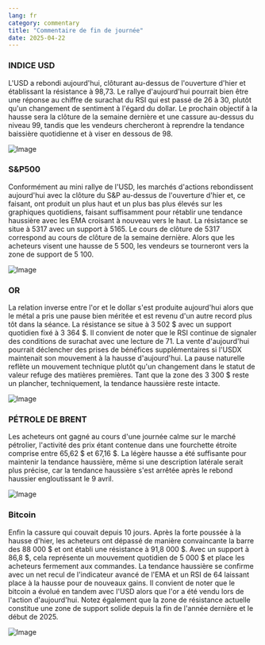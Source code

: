 ```yaml
---
lang: fr
category: commentary
title: "Commentaire de fin de journée"
date: 2025-04-22
---
```


### INDICE USD

L'USD a rebondi aujourd'hui, clôturant au-dessus de l'ouverture d'hier et établissant la résistance à 98,73. Le rallye d'aujourd'hui pourrait bien être une réponse au chiffre de surachat du RSI qui est passé de 26 à 30, plutôt qu'un changement de sentiment à l'égard du dollar. Le prochain objectif à la hausse sera la clôture de la semaine dernière et une cassure au-dessus du niveau 99, tandis que les vendeurs chercheront à reprendre la tendance baissière quotidienne et à viser en dessous de 98.    

![Image](https://markleighedu.github.io/img/Apr-2025/22-Apr-2025/usdindex.jpg)

### S&P500

Conformément au mini rallye de l'USD, les marchés d'actions rebondissent aujourd'hui avec la clôture du S&P au-dessus de l'ouverture d'hier et, ce faisant, ont produit un plus haut et un plus bas plus élevés sur les graphiques quotidiens, faisant suffisamment pour rétablir une tendance haussière avec les EMA croisant à nouveau vers le haut. La résistance se situe à 5317 avec un support à 5165. Le cours de clôture de 5317 correspond au cours de clôture de la semaine dernière. Alors que les acheteurs visent une hausse de 5 500, les vendeurs se tourneront vers la zone de support de 5 100.

![Image](https://markleighedu.github.io/img/Apr-2025/22-Apr-2025/sp500.jpg)

### OR

La relation inverse entre l'or et le dollar s'est produite aujourd'hui alors que le métal a pris une pause bien méritée et est revenu d'un autre record plus tôt dans la séance. La résistance se situe à 3 502 $ avec un support quotidien fixé à 3 364 $. Il convient de noter que le RSI continue de signaler des conditions de surachat avec une lecture de 71. La vente d'aujourd'hui pourrait déclencher des prises de bénéfices supplémentaires si l'USDX maintenait son mouvement à la hausse d'aujourd'hui. La pause naturelle reflète un mouvement technique plutôt qu'un changement dans le statut de valeur refuge des matières premières. Tant que la zone des 3 300 $ reste un plancher, techniquement, la tendance haussière reste intacte. 

![Image](https://markleighedu.github.io/img/Apr-2025/22-Apr-2025/gold.jpg)

### PÉTROLE DE BRENT

Les acheteurs ont gagné au cours d'une journée calme sur le marché pétrolier, l'activité des prix étant contenue dans une fourchette étroite comprise entre 65,62 $ et 67,16 $. La légère hausse a été suffisante pour maintenir la tendance haussière, même si une description latérale serait plus précise, car la tendance haussière s'est arrêtée après le rebond haussier engloutissant le 9 avril.

![Image](https://markleighedu.github.io/img/Apr-2025/22-Apr-2025/brentoil.jpg)

### Bitcoin

Enfin la cassure qui couvait depuis 10 jours. Après la forte poussée à la hausse d'hier, les acheteurs ont dépassé de manière convaincante la barre des 88 000 $ et ont établi une résistance à 91,8 000 $. Avec un support à 86,8 $, cela représente un mouvement quotidien de 5 000 $ et place les acheteurs fermement aux commandes. La tendance haussière se confirme avec un net recul de l'indicateur avancé de l'EMA et un RSI de 64 laissant place à la hausse pour de nouveaux gains. Il convient de noter que le bitcoin a évolué en tandem avec l'USD alors que l'or a été vendu lors de l'action d'aujourd'hui. Notez également que la zone de résistance actuelle constitue une zone de support solide depuis la fin de l'année dernière et le début de 2025.

![Image](https://markleighedu.github.io/img/Apr-2025/22-Apr-2025/bitcoin.jpg)

